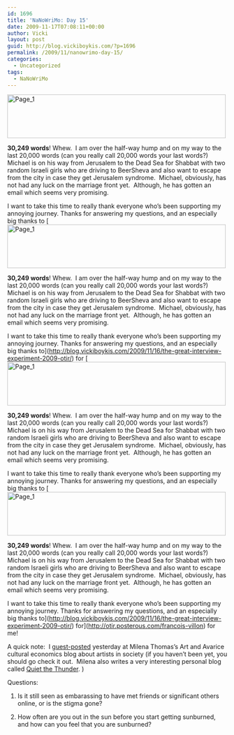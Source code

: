```yaml
---
id: 1696
title: 'NaNoWriMo: Day 15'
date: 2009-11-17T07:08:11+00:00
author: Vicki
layout: post
guid: http://blog.vickiboykis.com/?p=1696
permalink: /2009/11/nanowrimo-day-15/
categories:
  - Uncategorized
tags:
  - NaNoWriMo
---
```

[<img class="aligncenter size-full wp-image-1600" title="Page_1" src="http://blog.vickiboykis.com/wp-content/uploads/2009/11/Page_1.jpg" alt="Page_1" width="500" height="100" />](http://blog.vickiboykis.com/wp-content/uploads/2009/11/Page_1.jpg)

**30,249 words**! Whew.  I am over the half-way hump and on my way to the last 20,000 words (can you really call 20,000 words your last words?)  Michael is on his way from Jerusalem to the Dead Sea for Shabbat with two random Israeli girls who are driving to BeerSheva and also want to escape from the city in case they get Jerusalem syndrome.  Michael, obviously, has not had any luck on the marriage front yet.  Although, he has gotten an email which seems very promising.

I want to take this time to really thank everyone who&#8217;s been supporting my annoying journey. Thanks for answering my questions, and an especially big thanks to [[<img class="aligncenter size-full wp-image-1600" title="Page_1" src="http://blog.vickiboykis.com/wp-content/uploads/2009/11/Page_1.jpg" alt="Page_1" width="500" height="100" />](http://blog.vickiboykis.com/wp-content/uploads/2009/11/Page_1.jpg)

**30,249 words**! Whew.  I am over the half-way hump and on my way to the last 20,000 words (can you really call 20,000 words your last words?)  Michael is on his way from Jerusalem to the Dead Sea for Shabbat with two random Israeli girls who are driving to BeerSheva and also want to escape from the city in case they get Jerusalem syndrome.  Michael, obviously, has not had any luck on the marriage front yet.  Although, he has gotten an email which seems very promising.

I want to take this time to really thank everyone who&#8217;s been supporting my annoying journey. Thanks for answering my questions, and an especially big thanks to](http://blog.vickiboykis.com/2009/11/16/the-great-interview-experiment-2009-otir/) for [[<img class="aligncenter size-full wp-image-1600" title="Page_1" src="http://blog.vickiboykis.com/wp-content/uploads/2009/11/Page_1.jpg" alt="Page_1" width="500" height="100" />](http://blog.vickiboykis.com/wp-content/uploads/2009/11/Page_1.jpg)

**30,249 words**! Whew.  I am over the half-way hump and on my way to the last 20,000 words (can you really call 20,000 words your last words?)  Michael is on his way from Jerusalem to the Dead Sea for Shabbat with two random Israeli girls who are driving to BeerSheva and also want to escape from the city in case they get Jerusalem syndrome.  Michael, obviously, has not had any luck on the marriage front yet.  Although, he has gotten an email which seems very promising.

I want to take this time to really thank everyone who&#8217;s been supporting my annoying journey. Thanks for answering my questions, and an especially big thanks to [[<img class="aligncenter size-full wp-image-1600" title="Page_1" src="http://blog.vickiboykis.com/wp-content/uploads/2009/11/Page_1.jpg" alt="Page_1" width="500" height="100" />](http://blog.vickiboykis.com/wp-content/uploads/2009/11/Page_1.jpg)

**30,249 words**! Whew.  I am over the half-way hump and on my way to the last 20,000 words (can you really call 20,000 words your last words?)  Michael is on his way from Jerusalem to the Dead Sea for Shabbat with two random Israeli girls who are driving to BeerSheva and also want to escape from the city in case they get Jerusalem syndrome.  Michael, obviously, has not had any luck on the marriage front yet.  Although, he has gotten an email which seems very promising.

I want to take this time to really thank everyone who&#8217;s been supporting my annoying journey. Thanks for answering my questions, and an especially big thanks to](http://blog.vickiboykis.com/2009/11/16/the-great-interview-experiment-2009-otir/) for](http://otir.posterous.com/francois-villon) for me!

A quick note:  I [guest-posted](http://artandavarice.com/?p=135) yesterday at Milena Thomas&#8217;s Art and Avarice cultural economics blog about artists in society (if you haven&#8217;t been yet, you should go check it out.  Milena also writes a very interesting personal blog called [Quiet the Thunder](http://www.quietthethunder.com/2007/12/my-father-feminist.html). )

Questions:

1. Is it still seen as embarassing to have met friends or significant others online, or is the stigma gone?

2. How often are you out in the sun before you start getting sunburned, and how can you feel that you are sunburned?